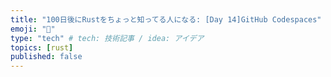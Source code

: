 ```yaml
---
title: "100日後にRustをちょっと知ってる人になる: [Day 14]GitHub Codespaces"
emoji: "🦀"
type: "tech" # tech: 技術記事 / idea: アイデア
topics: [rust]
published: false
---
```

